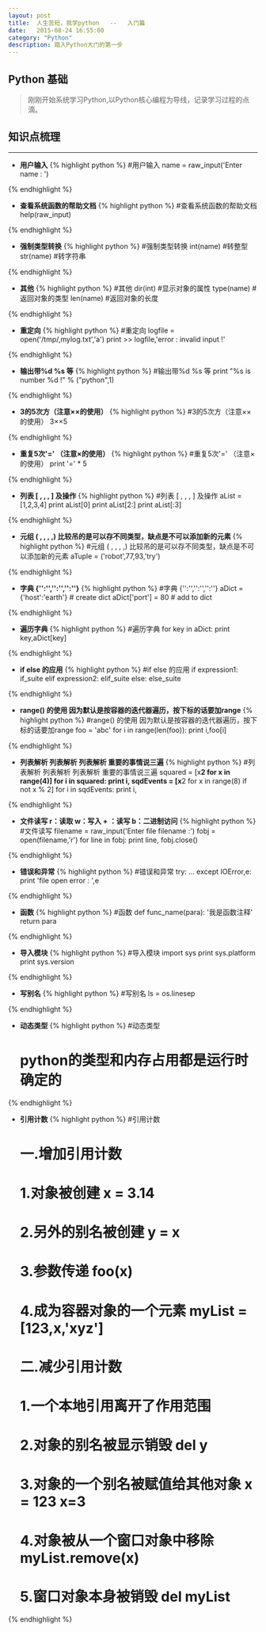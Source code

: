 ```yaml
---
layout: post
title:  人生苦短，我学python   --   入门篇
date:   2015-08-24 16:55:00
category: "Python"
description: 踏入Python大门的第一步
---
```


## Python 基础
>	刚刚开始系统学习Python,以Python核心编程为导线，记录学习过程的点滴。

##	知识点梳理
****

- **用户输入**
{% highlight python %}
	#用户输入
	name = raw_input('Enter name : ')

{% endhighlight %}

- **查看系统函数的帮助文档**
{% highlight python %}
	#查看系统函数的帮助文档
	help(raw_input)

{% endhighlight %}

- **强制类型转换**
{% highlight python %}
	#强制类型转换
	int(name)   #转整型
	str(name)   #转字符串

{% endhighlight %}

- **其他**
{% highlight python %}
	#其他
	dir(int)    #显示对象的属性
	type(name)  #返回对象的类型
	len(name)   #返回对象的长度

{% endhighlight %}

- **重定向**
{% highlight python %}
	#重定向
	logfile = open('/tmp/,mylog.txt','a')
	print >> logfile,'error : invalid input !'

{% endhighlight %}

- **输出带%d %s 等**
{% highlight python %}
	#输出带%d %s 等
	print "%s is number %d !" % ("python",1)

{% endhighlight %}

- **3的5次方（注意××的使用）**
{% highlight python %}
	#3的5次方（注意××的使用）
	3××5

{% endhighlight %}

- **重复5次'=' （注意×的使用）**
{% highlight python %}
	#重复5次'=' （注意×的使用）
	print '=' * 5

{% endhighlight %}

- **列表  [ , , , ] 及操作**
{% highlight python %}
	#列表  [ , , , ] 及操作
	aList = [1,2,3,4]
	print aList[0]
	print aList[2:]
	print aList[:3]

{% endhighlight %}

- **元组 ( , , , ,)  比较吊的是可以存不同类型，缺点是不可以添加新的元素**
{% highlight python %}
	#元组 ( , , , ,)  比较吊的是可以存不同类型，缺点是不可以添加新的元素
	aTuple = ('robot',77,93,'try')

{% endhighlight %}

- **字典 {'':'','':'','':''}**
{% highlight python %}
	#字典 {'':'','':'','':''}
	aDict = {'host':'earth'}    # create dict
	aDict['port'] = 80          # add to dict

{% endhighlight %}

- **遍历字典**
{% highlight python %}
	#遍历字典
	for key in aDict:
    	print key,aDict[key]

{% endhighlight %}

- **if else 的应用**
{% highlight python %}
	#if else 的应用
	if expression1:
	    if_suite
	elif expression2:
	    elif_suite
	else:
	    else_suite

{% endhighlight %}

- **range() 的使用  因为默认是按容器的迭代器遍历，按下标的话要加range**
{% highlight python %}
	#range() 的使用  因为默认是按容器的迭代器遍历，按下标的话要加range
	foo = 'abc'
	for i in range(len(foo)):
	    print i,foo[i]

{% endhighlight %}

- **列表解析 列表解析 列表解析 重要的事情说三遍**
{% highlight python %}
	#列表解析 列表解析 列表解析 重要的事情说三遍
	squared = [x**2 for x in range(4)]
	for i in squared:
	    print i,
	sqdEvents = [x**2 for x in range(8) if not x % 2]
	for i in sqdEvents:
	    print i,

{% endhighlight %}

- **文件读写 r：读取 w：写入 + ：读写 b：二进制访问**
{% highlight python %}
	#文件读写
	filename = raw_input('Enter file filename :')
	fobj = open(filename,'r')
    for line in fobj:
        print line,
    fobj.close()

{% endhighlight %}

- **错误和异常**
{% highlight python %}
	#错误和异常
	try:
	    ...
	except IOError,e:
	    print 'file open error : ',e

{% endhighlight %}

- **函数**
{% highlight python %}
	#函数
	def func_name(para):
	    '我是函数注释'
	    return para

{% endhighlight %}

- **导入模块**
{% highlight python %}
	#导入模块
	import sys
	print sys.platform
	print sys.version

{% endhighlight %}

- **写别名**
{% highlight python %}
	#写别名
	ls = os.linesep

{% endhighlight %}

- **动态类型**
{% highlight python %}
	#动态类型
	#	python的类型和内存占用都是运行时确定的

{% endhighlight %}

- **引用计数**
{% highlight python %}
	#引用计数
	#   一.增加引用计数
	#   1.对象被创建    x = 3.14
	#   2.另外的别名被创建  y = x
	#   3.参数传递  foo(x)
	#   4.成为容器对象的一个元素    myList = [123,x,'xyz']
	
	#   二.减少引用计数
	#   1.一个本地引用离开了作用范围
	#   2.对象的别名被显示销毁  del y
	#   3.对象的一个别名被赋值给其他对象    x = 123 x=3
	#   4.对象被从一个窗口对象中移除  myList.remove(x)
	#   5.窗口对象本身被销毁    del myList

{% endhighlight %}